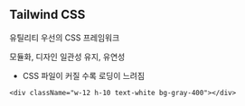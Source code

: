 <h2>Tailwind CSS</h2>
<p>유틸리티 우선의 CSS 프레임워크</p>
<p>모듈화, 디자인 일관성 유지, 유연성</p>
<ul>
    <li>CSS 파일이 커질 수록 로딩이 느려짐</li>
</ul>

```
<div className="w-12 h-10 text-white bg-gray-400"></div>
```


